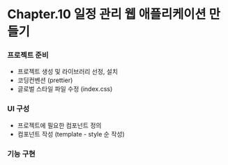 # Chapter.10 일정 관리 웹 애플리케이션 만들기

### 프로젝트 준비

- 프로젝트 생성 및 라이브러리 선정, 설치
- 코딩컨벤션 (prettier)
- 글로벌 스타일 파일 수정 (index.css)



### UI 구성

- 프로젝트에 필요한 컴포넌트 정의 
- 컴포넌트 작성 (template - style 순 작성)



### 기능 구현

